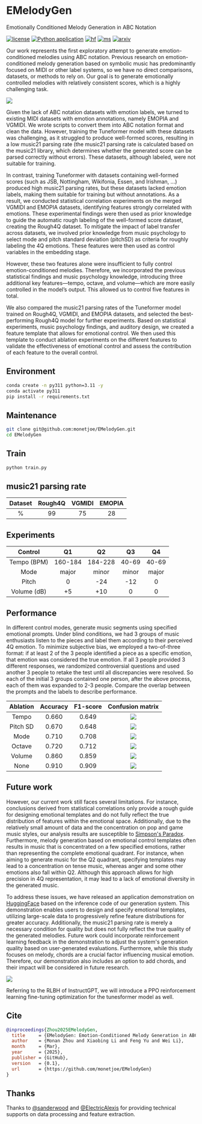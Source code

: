 # EMelodyGen
Emotionally Conditioned Melody Generation in ABC Notation <!--with RLHF-->

[![license](https://img.shields.io/github/license/monetjoe/EMelodyGen.svg)](./LICENSE)
[![Python application](https://github.com/monetjoe/EMelodyGen/actions/workflows/python-app.yml/badge.svg?branch=main)](https://github.com/monetjoe/EMelodyGen/actions/workflows/python-app.yml)
[![hf](https://img.shields.io/badge/huggingface-EMelodyGen-ffd21e.svg)](https://huggingface.co/collections/monetjoe/emelodygen-67dd1c0471027d42fa595f62)
[![ms](https://img.shields.io/badge/modelscope-EMelodyGen-624aff.svg)](https://www.modelscope.cn/collections/EMelodyGen-1811c77b0a5042)
[![arxiv](https://img.shields.io/badge/arXiv-2309.13259-b31b1b.svg)](https://arxiv.org/pdf/2309.13259.pdf)

Our work represents the first exploratory attempt to generate emotion-conditioned melodies using ABC notation. Previous research on emotion-conditioned melody generation based on symbolic music has predominantly focused on MIDI or other label systems, so we have no direct comparisons, datasets, or methods to rely on. Our goal is to generate emotionally controlled melodies with relatively consistent scores, which is a highly challenging task.

![](./figs/model.jpg)

Given the lack of ABC notation datasets with emotion labels, we turned to existing MIDI datasets with emotion annotations, namely EMOPIA and VGMIDI. We wrote scripts to convert them into ABC notation format and clean the data. However, training the Tuneformer model with these datasets was challenging, as it struggled to produce well-formed scores, resulting in a low music21 parsing rate (the music21 parsing rate is calculated based on the music21 library, which determines whether the generated score can be parsed correctly without errors). These datasets, although labeled, were not suitable for training.

In contrast, training Tuneformer with datasets containing well-formed scores (such as JSB, Nottingham, Wikifonia, Essen, and Irishman, ...) produced high music21 parsing rates, but these datasets lacked emotion labels, making them suitable for training but without annotations. As a result, we conducted statistical correlation experiments on the merged VGMIDI and EMOPIA datasets, identifying features strongly correlated with emotions. These experimental findings were then used as prior knowledge to guide the automatic rough labeling of the well-formed score dataset, creating the Rough4Q dataset. To mitigate the impact of label transfer across datasets, we involved prior knowledge from music psychology to select mode and pitch standard deviation (pitchSD) as criteria for roughly labeling the 4Q emotions. These features were then used as control variables in the embedding stage.

However, these two features alone were insufficient to fully control emotion-conditioned melodies. Therefore, we incorporated the previous statistical findings and music psychology knowledge, introducing three additional key features—tempo, octave, and volume—which are more easily controlled in the model’s output. This allowed us to control five features in total.

We also compared the music21 parsing rates of the Tuneformer model trained on Rough4Q, VGMIDI, and EMOPIA datasets, and selected the best-performing Rough4Q model for further experiments. Based on statistical experiments, music psychology findings, and auditory design, we created a feature template that allows for emotional control. We then used this template to conduct ablation experiments on the different features to validate the effectiveness of emotional control and assess the contribution of each feature to the overall control.

## Environment
```bash
conda create -n py311 python=3.11 -y
conda activate py311
pip install -r requirements.txt
```

## Maintenance
```bash
git clone git@github.com:monetjoe/EMelodyGen.git
cd EMelodyGen
```

## Train
```bash
python train.py
```

## music21 parsing rate
| Dataset | Rough4Q | VGMIDI | EMOPIA |
| :-----: | :-----: | :----: | :----: |
|    %    |   99    |   75   |   28   |

## Experiments
|   Control   |   Q1    |   Q2    |  Q3   |  Q4   |
| :---------: | :-----: | :-----: | :---: | :---: |
| Tempo (BPM) | 160-184 | 184-228 | 40-69 | 40-69 |
|    Mode     |  major  |  minor  | minor | major |
|    Pitch    |    0    |   -24   |  -12  |   0   |
| Volume (dB) |   +5    |   +10   |   0   |   0   |

## Performance
In different control modes, generate music segments using specified emotional prompts. Under blind conditions, we had 3 groups of music enthusiasts listen to the pieces and label them according to their perceived 4Q emotion. To minimize subjective bias, we employed a two-of-three format: if at least 2 of the 3 people identified a piece as a specific emotion, that emotion was considered the true emotion. If all 3 people provided 3 different responses, we randomized controversial questions and used another 3 people to retake the test until all discrepancies were resolved. So each of the initial 3 groups contained one person, after the above process, each of them was expanded to 2-3 people. Compare the overlap between the prompts and the labels to describe performance.

| Ablation | Accuracy | F1-score |      Confusion matrix      |
| :------: | :------: | :------: | :------------------------: |
|  Tempo   |  0.660   |  0.649   | ![](./figs/mat-tempo.jpg)  |
| Pitch SD |  0.670   |  0.648   |  ![](./figs/mat-std.jpg)   |
|   Mode   |  0.710   |  0.708   |  ![](./figs/mat-mode.jpg)  |
|  Octave  |  0.720   |  0.712   | ![](./figs/mat-pitch.jpg)  |
|  Volume  |  0.860   |  0.859   | ![](./figs/mat-volume.jpg) |
|   None   |  0.910   |  0.909   |  ![](./figs/mat-none.jpg)  |

## Future work
However, our current work still faces several limitations. For instance, conclusions derived from statistical correlations only provide a rough guide for designing emotional templates and do not fully reflect the true distribution of features within the emotional space. Additionally, due to the relatively small amount of data and the concentration on pop and game music styles, our analysis results are susceptible to [Simpson's Paradox](https://en.wikipedia.org/wiki/Simpson%27s_paradox). Furthermore, melody generation based on emotional control templates often results in music that is concentrated on a few specified emotions, rather than representing the complete emotional quadrant. For instance, when aiming to generate music for the Q2 quadrant, specifying templates may lead to a concentration on tense music, whereas anger and some other emotions also fall within Q2. Although this approach allows for high precision in 4Q representation, it may lead to a lack of emotional diversity in the generated music.

To address these issues, we have released an application demonstration on [HuggingFace](https://huggingface.co/spaces/monetjoe/EMelodyGen) based on the inference code of our generation system. This demonstration enables users to design and specify emotional templates, utilizing large-scale data to progressively refine feature distributions for greater accuracy. Additionally, the music21 parsing rate is merely a necessary condition for quality but does not fully reflect the true quality of the generated melodies. Future work could incorporate reinforcement learning feedback in the demonstration to adjust the system's generation quality based on user-generated evaluations. Furthermore, while this study focuses on melody, chords are a crucial factor influencing musical emotion. Therefore, our demonstration also includes an option to add chords, and their impact will be considered in future research.

![](./figs/ppo.png)

Referring to the RLBH of InstructGPT, we will introduce a PPO reinforcement learning fine-tuning optimization for the tunesformer model as well.

## Cite
```bibtex
@inproceedings{Zhou2025EMelodyGen,
  title     = {EMelodyGen: Emotion-Conditioned Melody Generation in ABC Notation with the Musical Feature Template},
  author    = {Monan Zhou and Xiaobing Li and Feng Yu and Wei Li},
  month     = {Mar},
  year      = {2025},
  publisher = {GitHub},
  version   = {0.1},
  url       = {https://github.com/monetjoe/EMelodyGen}
}
```

## Thanks
Thanks to [@sanderwood](https://github.com/sanderwood) and [@ElectricAlexis](https://github.com/ElectricAlexis) for providing technical supports on data processing and feature extraction.
